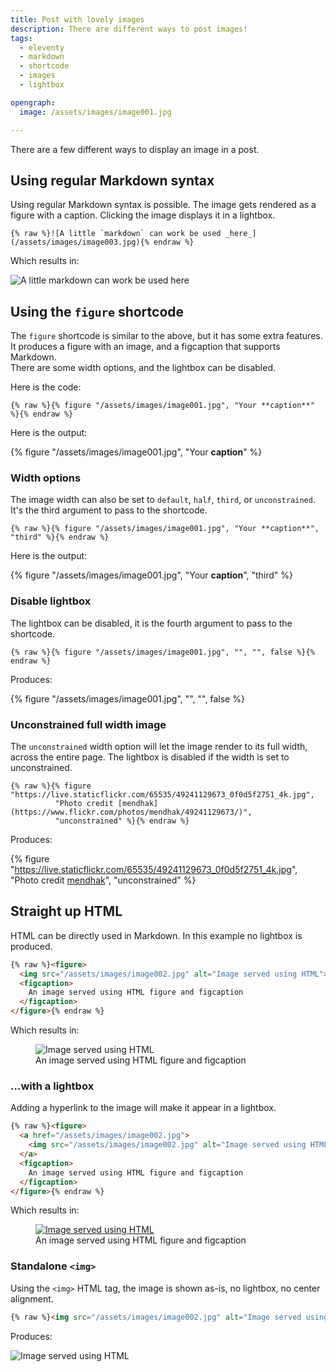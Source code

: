 ```yaml
---
title: Post with lovely images
description: There are different ways to post images!
tags:
  - eleventy
  - markdown
  - shortcode
  - images
  - lightbox

opengraph:
  image: /assets/images/image001.jpg

---
```


There are a few different ways to display an image in a post.



## Using regular Markdown syntax

Using regular Markdown syntax is possible. The image gets rendered as a figure with a caption. Clicking the image displays it in a lightbox.

```
{% raw %}![A little `markdown` can work be used _here_](/assets/images/image003.jpg){% endraw %}
```

Which results in:

![A little `markdown` can work be used _here_](/assets/images/image003.jpg)


## Using the `figure` shortcode

The `figure` shortcode is similar to the above, but it has some extra features.  
It produces a figure with an image, and a figcaption that supports Markdown.  
There are some width options, and the lightbox can be disabled.

Here is the code:

```
{% raw %}{% figure "/assets/images/image001.jpg", "Your **caption**" %}{% endraw %}
```

Here is the output:

{% figure "/assets/images/image001.jpg", "Your **caption**" %}


### Width options

The image width can also be set to `default`, `half`, `third`, or `unconstrained`.  It's the third argument to pass to the shortcode. 


```
{% raw %}{% figure "/assets/images/image001.jpg", "Your **caption**", "third" %}{% endraw %}
```

Here is the output:

{% figure "/assets/images/image001.jpg", "Your **caption**", "third" %}

### Disable lightbox

The lightbox can be disabled, it is the fourth argument to pass to the shortcode. 

```
{% raw %}{% figure "/assets/images/image001.jpg", "", "", false %}{% endraw %}
```

Produces:

{% figure "/assets/images/image001.jpg", "", "", false %}


### Unconstrained full width image

The `unconstrained` width option will let the image render to its full width, across the entire page.  The lightbox is disabled if the width is set to unconstrained. 

```
{% raw %}{% figure "https://live.staticflickr.com/65535/49241129673_0f0d5f2751_4k.jpg", 
          "Photo credit [mendhak](https://www.flickr.com/photos/mendhak/49241129673/)", 
          "unconstrained" %}{% endraw %}
```

Produces: 

{% figure "https://live.staticflickr.com/65535/49241129673_0f0d5f2751_4k.jpg", 
          "Photo credit [mendhak](https://www.flickr.com/photos/mendhak/49241129673/)", 
          "unconstrained" %}


## Straight up HTML

HTML can be directly used in Markdown.  In this example no lightbox is produced.

```html
{% raw %}<figure>
  <img src="/assets/images/image002.jpg" alt="Image served using HTML">
  <figcaption>
    An image served using HTML figure and figcaption
  </figcaption>
</figure>{% endraw %}
```

Which results in:


<figure>
  <img src="/assets/images/image002.jpg" alt="Image served using HTML">
  <figcaption>
    An image served using HTML figure and figcaption
  </figcaption>
</figure>


### ...with a lightbox

Adding a hyperlink to the image will make it appear in a lightbox.


```html
{% raw %}<figure>
  <a href="/assets/images/image002.jpg">
    <img src="/assets/images/image002.jpg" alt="Image served using HTML">
  </a>
  <figcaption>
    An image served using HTML figure and figcaption
  </figcaption>
</figure>{% endraw %}
```

Which results in:

<figure>
  <a href="/assets/images/image002.jpg">
    <img src="/assets/images/image002.jpg" alt="Image served using HTML">
  </a>
  <figcaption>
    An image served using HTML figure and figcaption
  </figcaption>
</figure>


### Standalone `<img>`

Using the `<img>` HTML tag, the image is shown as-is, no lightbox, no center alignment. 

```html
{% raw %}<img src="/assets/images/image002.jpg" alt="Image served using HTML">{% endraw %}
```

Produces:

<img src="/assets/images/image002.jpg" alt="Image served using HTML">

